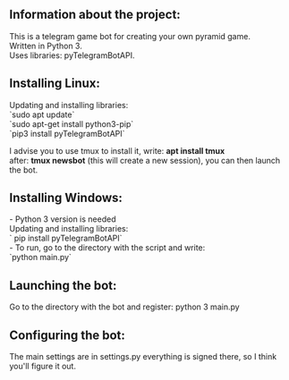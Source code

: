 <h2><b>Information about the project:</b></h2>
This is a telegram game bot for creating your own pyramid game. </br>
Written in Python 3. </br>
Uses libraries: pyTelegramBotAPI.

<h2><b>Installing Linux:</b></h2>
Updating and installing libraries: </br>
	`sudo apt update` </br>
 	`sudo apt-get install python3-pip` </br>
  	`pip3 install pyTelegramBotAPI` </br>

I advise you to use tmux to install it, write: <b>apt install tmux</b> </br>
after: <b>tmux newsbot</b> (this will create a new session), you can then launch the bot.

<h2><b>Installing Windows:</b></h2>
- Python 3 version is needed </br>
Updating and installing libraries: </br>
` pip install pyTelegramBotAPI` </br>
- To run, go to the directory with the script and write: </br>
 `python main.py`

<h2><b>Launching the bot:</b></h2>
Go to the directory with the bot and register: python 3 main.py

<h2><b>Configuring the bot:</b></h2>
The main settings are in settings.py everything is signed there, so I think you'll figure it out.
